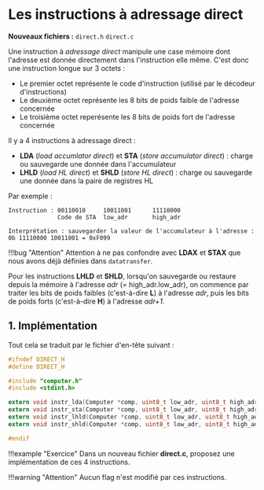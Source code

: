 # Les instructions à adressage direct 

**Nouveaux fichiers :** `direct.h` `direct.c`

Une instruction à *adressage direct* manipule une case mémoire dont l'adresse est donnée directement dans l'instruction elle même. C'est donc une instruction longue sur 3 octets :

- Le premier octet représente le code d'instruction (utilisé par le décodeur d'instructions)
- Le deuxième octet représente les 8 bits de poids faible de l'adresse concernée
- Le troisième octet reperésente les 8 bits de poids fort de l'adresse concernée

Il y a 4 instructions à adressage direct :

- **LDA** (*load accumlator direct*) et **STA** (*store accumulator direct*) : charge ou sauvegarde une donnée dans l'accumulateur
- **LHLD** (*load HL direct*) et **SHLD** (*store HL direct*) : charge ou sauvegarde une donnée dans la paire de registres HL

Par exemple :
```
Instruction : 00110010     10011001      11110000
              Code de STA  low_adr       high_adr

Interprétation : sauvegarder la valeur de l'accumulateur à l'adresse : 0b 11110000 10011001 = 0xF099
```

!!!bug "Attention"
    Attention à ne pas confondre avec **LDAX** et **STAX** que nous avons déjà définies dans `datatransfer`.

Pour les instructions **LHLD** et **SHLD**, lorsqu'on sauvegarde ou restaure depuis la mémoire à l'adresse *adr* (= high_adr.low_adr), on commence par traiter les bits de poids faibles (c'est-à-dire **L**) à l'adresse *adr*, puis les bits de poids forts (c'est-à-dire **H**) à l'adresse *adr+1*.

## 1. Implémentation

Tout cela se traduit par le fichier d'en-tête suivant :
```c title="direct.h"
#ifndef DIRECT_H
#define DIRECT_H

#include "computer.h"
#include <stdint.h>

extern void instr_lda(Computer *comp, uint8_t low_adr, uint8_t high_adr);
extern void instr_sta(Computer *comp, uint8_t low_adr, uint8_t high_adr);
extern void instr_lhld(Computer *comp, uint8_t low_adr, uint8_t high_adr);
extern void instr_shld(Computer *comp, uint8_t low_adr, uint8_t high_adr);

#endif
```

!!!example "Exercice"
    Dans un nouveau fichier **direct.c**, proposez une implémentation de ces 4 instructions.


!!!warning "Attention"
    Aucun flag n'est modifié par ces instructions.

